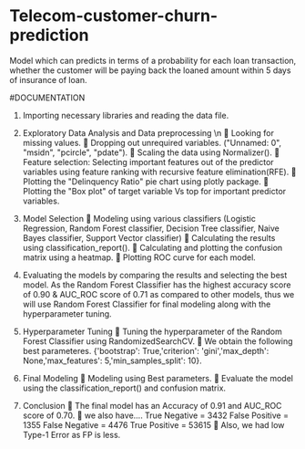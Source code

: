 # Telecom-customer-churn-prediction
Model which can predicts in terms of a probability for each loan transaction, whether the customer will be paying back the loaned amount within 5 days of insurance of loan.

#DOCUMENTATION

1) Importing necessary libraries and reading the data file.

2) Exploratory Data Analysis and Data preprocessing
\n
 Looking for missing values.
 Dropping out unrequired variables. ("Unnamed: 0", "msidn", "pcircle", "pdate").
 Scaling the data using Normalizer().
 Feature selection: Selecting important features out of the predictor variables using
feature ranking with recursive feature elimination(RFE).
 Plotting the "Delinquency Ratio" pie chart using plotly package.
 Plotting the "Box plot" of target variable Vs top for important predictor variables.

3) Model Selection
 Modeling using various classifiers (Logistic Regression, Random Forest classifier,
Decision Tree classifier, Naive Bayes classifier, Support Vector classifier)
 Calculating the results using classification_report().
 Calculating and plotting the confusion matrix using a heatmap.
 Plotting ROC curve for each model.

4) Evaluating the models by comparing the results and selecting the best model.
As the Random Forest Classifier has the highest accuracy score of 0.90 & AUC_ROC score
of 0.71 as compared to other models, thus we will use Random Forest Classifier for final
modeling along with the hyperparameter tuning.

5) Hyperparameter Tuning
 Tuning the hyperparameter of the Random Forest Classifier using
RandomizedSearchCV.
 We obtain the following best parameteres. {'bootstrap': True,'criterion':
'gini','max_depth': None,'max_features': 5,'min_samples_split': 10}.

6) Final Modeling
 Modeling using Best parameters.
 Evaluate the model using the classification_report() and confusion matrix.

7) Conclusion
 The final model has an Accuracy of 0.91 and AUC_ROC score of 0.70.
 we also have....
True Negative = 3432
False Positive = 1355
False Negative = 4476
True Positive = 53615
 Also, we had low Type-1 Error as FP is less.
